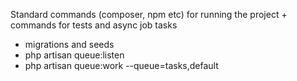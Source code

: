 Standard commands (composer, npm etc) for running the project + commands for tests and async job tasks
- migrations and seeds
- php artisan queue:listen
- php artisan queue:work --queue=tasks,default

